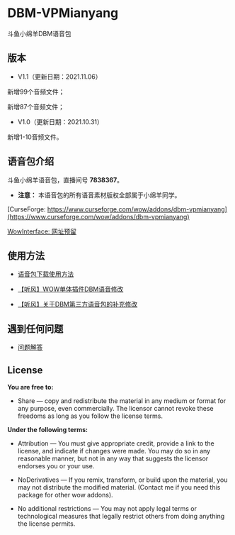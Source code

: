 # DBM-VPMianyang
斗鱼小绵羊DBM语音包


## 版本

- V1.1（更新日期：2021.11.06）

新增99个音频文件；

新增87个音频文件；


- V1.0（更新日期：2021.10.31）

新增1-10音频文件。


## 语音包介绍

斗鱼小绵羊语音包，直播间号 **7838367**。

- **注意：** 本语音包的所有语音素材版权全部属于小绵羊同学。


[CurseForge: https://www.curseforge.com/wow/addons/dbm-vpmianyang](https://www.curseforge.com/wow/addons/dbm-vpmianyang)

[WowInterface: 网址预留]()


## 使用方法

- [语音包下载使用方法](./使用方法.md)

- [【听风】WOW单体插件DBM语音修改](https://mp.weixin.qq.com/s?__biz=MzI2ODM4MTE3OA==&mid=2247484556&idx=1&sn=1aa51d880a0b4989b81dbb6807b2412f&chksm=eaf13a19dd86b30fdbaf35a615910136f15afcac8ef14c2fd0141e5e51b5734a9577c4235410&token=123884504&lang=zh_CN#rd)
- [【听风】关于DBM第三方语音包的补充修改](https://mp.weixin.qq.com/s?__biz=MzI2ODM4MTE3OA==&mid=2247484864&idx=1&sn=ff032b2a031f5c17132dbe7527e617e2&chksm=eaf13b55dd86b24398638dc006a5e7f2c5eae446552d07a23ddb7f9e24ab3da63a525b36ebe8&token=2078266556&lang=zh_CN#rd)

## 遇到任何问题

- [问题解答](https://github.com/usiege/publisher/issues)

## License

**You are free to:**

- Share — copy and redistribute the material in any medium or format for any purpose, even commercially.
The licensor cannot revoke these freedoms as long as you follow the license terms.

**Under the following terms:**

- Attribution — You must give appropriate credit, provide a link to the license, and indicate if changes were made. You may do so in any reasonable manner, but not in any way that suggests the licensor endorses you or your use.

- NoDerivatives — If you remix, transform, or build upon the material, you may not distribute the modified material. (Contact me if you need this package for other wow addons).

- No additional restrictions — You may not apply legal terms or technological measures that legally restrict others from doing anything the license permits.

